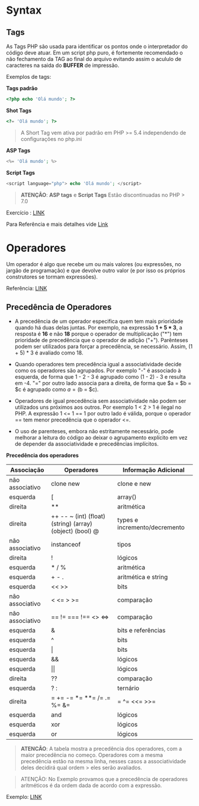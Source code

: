 # Syntax

## Tags

As Tags PHP são usada para identificar os pontos onde o interpretador do código deve atuar.
Em um script php puro, é fortemente recomendado o não fechamento da TAG ao final do arquivo evitando assim o acululo de caracteres na saida do **BUFFER** de impressão.

Exemplos de tags:

**Tags padrão**
```php
<?php echo 'Olá mundo'; ?>
```

**Shot Tags**
```php
<?= 'Olá mundo'; ?>
```
> A Short Tag vem ativa por padrão em PHP >= 5.4 independendo de configurações no php.ini

**ASP Tags**
```php
<%= 'Olá mundo'; %>
```

**Script Tags**
```php
<script language="php"> echo 'Olá mundo'; </script>
```

> **ATENÇÂO**:
> **ASP tags** e **Script Tags** Estão discontinuadas no PHP > 7.0

Exercício : [LINK](https://github.com/lisura/php_certification/tree/master/Questoes/PHP_BASICO/Syntax#teste-de-syntax)

Para Referência e mais detalhes vide [Link](http://php.net/manual/pt_BR/language.basic-syntax.phpmode.php)

# Operadores

Um operador é algo que recebe um ou mais valores (ou expressões, no jargão de programação) e que devolve outro valor (e por isso os próprios construtores se tormam expressões).

Referência: [LINK](http://php.net/manual/en/language.operators.php)

## Precedência de Operadores

* A precedência de um operador especifica quem tem mais prioridade quando há duas delas juntas. Por exemplo, na expressão **1 + 5 * 3**, a resposta é **16** e não **18** porque o operador de multiplicação ("*") tem prioridade de precedência que o operador de adição ("+"). Parênteses podem ser utilizados para forçar a precedência, se necessário. Assim, (1 + 5) * 3 é avaliado como 18.

* Quando operadores tem precedência igual a associatividade decide como os operadores são agrupados. Por exemplo "-" é associado à esquerda, de forma que 1 - 2 - 3 é agrupado como (1 - 2) - 3 e resulta em -4. "=" por outro lado associa para a direita, de forma que $a = $b = $c é agrupado como $a = ($b = $c).

* Operadores de igual precedência sem associatividade não podem ser utilizados uns próximos aos outros. Por exemplo 1 < 2 > 1 é ilegal no PHP. A expressão 1 <= 1 == 1 por outro lado é válida, porque o operador == tem menor precedência que o operador <=.

* O uso de parenteses, embora não estritamente necessário, pode melhorar a leitura do código ao deixar o agrupamento explícito em vez de depender da associatividade e precedências implícitos.

**Precedência dos operadores**

|Associação            |Operadores                    |Informação Adicional      |
|----------------------|------------------------------|--------------------------|
|não associativo       |clone new                     |clone e new               |
|esquerda              |[                             |array()                   |
|direita               |**                            |aritmética                |
|direita               |++ -- ~ (int) (float) (string) (array) (object) (bool) @|types e incremento/decremento|
|não associativo       |instanceof                    |tipos                     |
|direita               |!                             |lógicos                   |
|esquerda              |* / %                         |aritmética                |
|esquerda              |+ - .                         |aritmética e string       |
|esquerda              |<< >>                         |bits                      |
|não associativo       |< <= > >=                     |comparação                |
|não associativo       |== != === !== <> <=>          |comparação                |
|esquerda              |&                             |bits e referências        |
|esquerda              |^                             |bits                      |
|esquerda              |\|                            |bits                      |
|esquerda              |&&                            |lógicos                   |
|esquerda              |\|\|                          |lógicos                   |
|direita               |??                            |comparação                |
|esquerda              |? :                           |ternário                  |
|direita               |= += -= *= **= /= .= %= &= |= ^= <<= >>=|atribuição      |
|esquerda              |and                           |lógicos                   |
|esquerda              |xor                           |lógicos                   |
|esquerda              |or                            |lógicos                   |

> **ATENCÂO**: A tabela mostra a precedência dos operadores, com a maior precedência no começo.
> Operadores com a mesma precedência estão na mesma linha, nesses casos a associatividade deles decidirá qual ordem  > eles serão avaliados.

> ATENÇÂO:  No Exemplo provamos que a precedência de operadores aritméticos é da
> ordem dada de acordo com a expressão.

Exemplo: [LINK](https://github.com/lisura/php_certification/blob/master/Questoes/PHP_BASICO/Operadores/operadores_precedencia.php)
